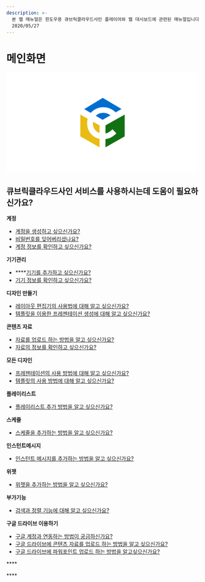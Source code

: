 ```yaml
---
description: >-
  본 웹 매뉴얼은 윈도우용 큐브릭클라우드사인 플레이어와 웹 대시보드에 관련된 매뉴얼입니다.                 최종수정일 :
  2020/05/27
---
```


# 메인화면

![](.gitbook/assets/logo.png)

## 큐브릭클라우드사인 서비스를 사용하시는데 도움이 필요하신가요?

**계정**

* [계정을 생성하고 싶으신가요?](https://docs-test.cublick.com/account)
* [비밀번호를 잊어버리셨나요?](https://docs-test.cublick.com/account)
* [계정 정보를 확인하고 싶으신가요?](https://docs-test.cublick.com/account/account-info)

**기기관리**

* \*\*\*\*[기기를 추가하고 싶으신가요?](https://docs-test.cublick.com/device-management/registration)
* [기기 정보를 확인하고 싶으신가요?](https://docs-test.cublick.com/device-management/management)

**디자인 만들기**

* [레이아웃 편집기의 사용법에 대해 알고 싶으신가요?](https://docs-test.cublick.com/createcontents)
* [템플릿을 이용한 프레젠테이션 생성에 대해 알고 싶으신가요?](https://docs-test.cublick.com/createcontents/template)

**콘텐츠 자료**

* [자료를 업로드 하는 방법을 알고 싶으신가요?](https://docs-test.cublick.com/contents)
* [자료의 정보를 확인하고 싶으신가요?](https://docs-test.cublick.com/contents)

**모든 디자인**

* [프레젠테이션의 사용 방법에 대해 알고 싶으신가요?](https://docs-test.cublick.com/contents/design)
* [템플릿의 사용 방법에 대해 알고 싶으신가요?](https://docs-test.cublick.com/contents/template)

**플레이리스트**

* [플레이리스트 추가 방법을 알고 싶으신가요?](https://docs-test.cublick.com/playlist)

**스케줄**

* [스케줄을 추가하는 방법을 알고 싶으신가요?](https://docs-test.cublick.com/schedule)

**인스턴트메시지**

* [인스턴트 메시지를 추가하는 방법을 알고 싶으신가요?](https://docs-test.cublick.com/instant-message)

**위젯**

* [위젯을 추가하는 방법을 알고 싶으신가요?](https://docs-test.cublick.com/widget)

**부가기능**

* [검색과 정렬 기능에 대해 알고 싶으신가요?](https://docs-test.cublick.com/extra-function)

**구글 드라이브 이용하기**

* [구글 계정과 연동하는 방법이 궁금하신가요?](https://docs-test.cublick.com/google-attach/google-account)
* [구글 드라이브에 콘텐츠 자료를 업로드 하는 방법을 알고 싶으신가요?](https://docs-test.cublick.com/google-attach/asset-upload)
* [구글 드라이브에 파워포인트 업로드 하는 방법을 알고싶으신가요?](https://docs-test.cublick.com/google-attach/powerpoint-upload)

\*\*\*\*

\*\*\*\*

